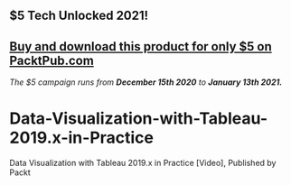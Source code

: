 ## $5 Tech Unlocked 2021!
[Buy and download this product for only $5 on PacktPub.com](https://www.packtpub.com/)
-----
*The $5 campaign         runs from __December 15th 2020__ to __January 13th 2021.__*

# Data-Visualization-with-Tableau-2019.x-in-Practice
Data Visualization with Tableau 2019.x in Practice [Video], Published by Packt
